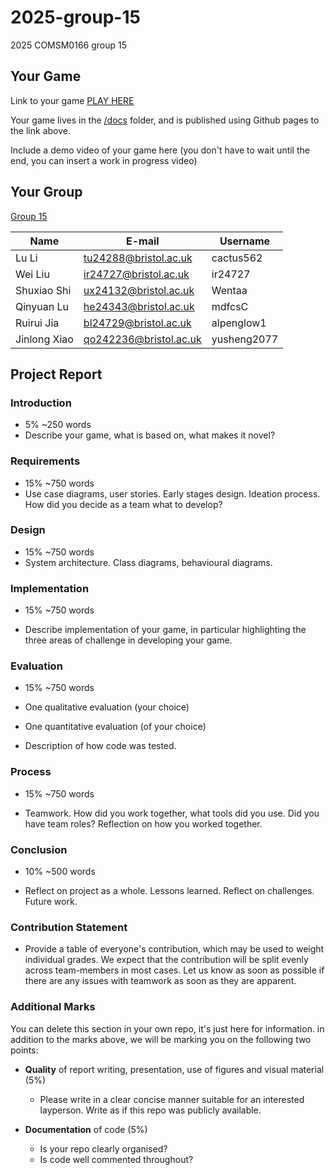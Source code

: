 # 2025-group-15
2025 COMSM0166 group 15

## Your Game

Link to your game [PLAY HERE](https://peteinfo.github.io/COMSM0166-project-template/)

Your game lives in the [/docs](/docs) folder, and is published using Github pages to the link above.

Include a demo video of your game here (you don't have to wait until the end, you can insert a work in progress video)

## Your Group

[Group 15](https://github.com/UoB-COMSM0166/2025-group-15/blob/main/IMG_6600.JPG)

| Name         | E-mail                  | Username       |
|--------------|-------------------------|----------------|
| Lu Li        | tu24288@bristol.ac.uk   | cactus562      |
| Wei Liu      | ir24727@bristol.ac.uk   | ir24727        |
| Shuxiao Shi  | ux24132@bristol.ac.uk   | Wentaa         |
| Qinyuan Lu   | he24343@bristol.ac.uk   | mdfcsC         |
| Ruirui Jia   | bl24729@bristol.ac.uk   | alpenglow1     |
| Jinlong Xiao | qo242236@bristol.ac.uk  | yusheng2077    |


## Project Report

### Introduction

- 5% ~250 words 
- Describe your game, what is based on, what makes it novel? 

### Requirements 

- 15% ~750 words
- Use case diagrams, user stories. Early stages design. Ideation process. How did you decide as a team what to develop? 

### Design

- 15% ~750 words 
- System architecture. Class diagrams, behavioural diagrams. 

### Implementation

- 15% ~750 words

- Describe implementation of your game, in particular highlighting the three areas of challenge in developing your game. 

### Evaluation

- 15% ~750 words

- One qualitative evaluation (your choice) 

- One quantitative evaluation (of your choice) 

- Description of how code was tested. 

### Process 

- 15% ~750 words

- Teamwork. How did you work together, what tools did you use. Did you have team roles? Reflection on how you worked together. 

### Conclusion

- 10% ~500 words

- Reflect on project as a whole. Lessons learned. Reflect on challenges. Future work. 

### Contribution Statement

- Provide a table of everyone's contribution, which may be used to weight individual grades. We expect that the contribution will be split evenly across team-members in most cases. Let us know as soon as possible if there are any issues with teamwork as soon as they are apparent. 

### Additional Marks

You can delete this section in your own repo, it's just here for information. in addition to the marks above, we will be marking you on the following two points:

- **Quality** of report writing, presentation, use of figures and visual material (5%) 
  - Please write in a clear concise manner suitable for an interested layperson. Write as if this repo was publicly available.

- **Documentation** of code (5%)

  - Is your repo clearly organised? 
  - Is code well commented throughout?

